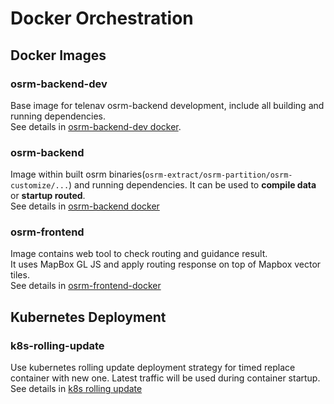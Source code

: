 # Docker Orchestration

## Docker Images 
### osrm-backend-dev
Base image for telenav osrm-backend development, include all building and running dependencies.     
See details in [osrm-backend-dev docker](./osrm-backend-dev/).    

### osrm-backend
Image within built osrm binaries(`osrm-extract/osrm-partition/osrm-customize/...`) and running dependencies. It can be used to **compile data** or **startup routed**.      
See details in [osrm-backend docker](./osrm-backend/)

### osrm-frontend
Image contains web tool to check routing and guidance result.  
It uses MapBox GL JS and apply routing response on top of Mapbox vector tiles.  
See details in [osrm-frontend-docker](./osrm-frontend-docker/README.md)

## Kubernetes Deployment
### k8s-rolling-update
Use kubernetes rolling update deployment strategy for timed replace container with new one. Latest traffic will be used during container startup.  
See details in [k8s rolling update](./k8s-deployment/)

